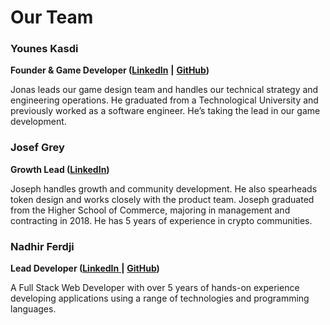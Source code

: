 # Our Team

### Younes Kasdi

**Founder & Game Developer (**[**LinkedIn**](https://www.linkedin.com/in/younes-kasdi) **|** [**GitHub**](https://github.com/YounesKasdi)**)**

Jonas leads our game design team and handles our technical strategy and engineering operations. He graduated from a Technological University and previously worked as a software engineer. He’s taking the lead in our game development.

### Josef Grey

**Growth Lead (**[**LinkedIn**](https://www.linkedin.com/in/josef-grey-280a37229)**)**

Joseph handles growth and community development. He also spearheads token design and works closely with the product team. Joseph graduated from the Higher School of Commerce, majoring in management and contracting in 2018. He has 5 years of experience in crypto communities.

### Nadhir Ferdji

**Lead Developer (**[**LinkedIn** ](https://www.linkedin.com/in/nadhirxz)**|** [**GitHub**](https://www.github.com/nadhirxz)**)**

A Full Stack Web Developer with over 5 years of hands-on experience developing applications using a range of technologies and programming languages.
